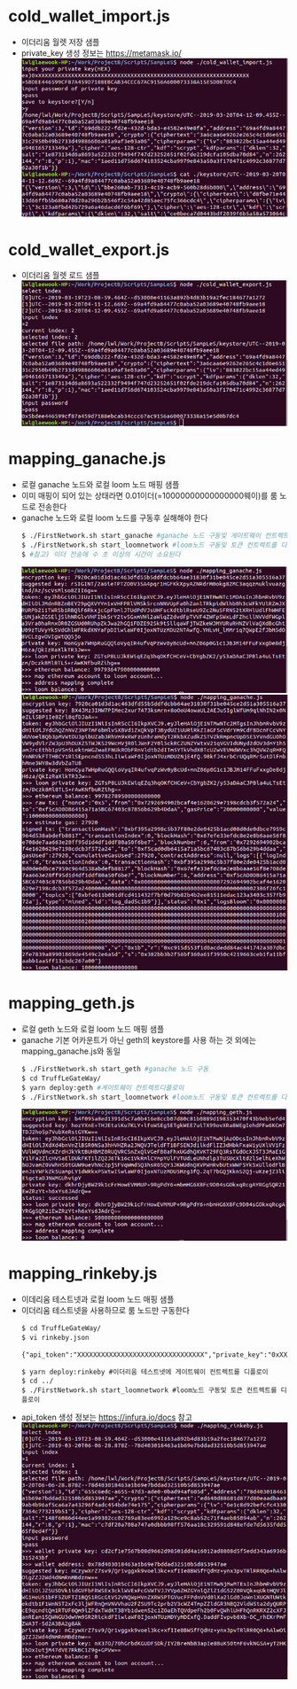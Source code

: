 # cold_wallet_import.js
- 이더리움 월렛 저장 샘플
- private_key 생성 정보는 https://metamask.io/
  ![](./images/cold_wallet_import.png)

# cold_wallet_export.js
- 이더리움 월렛 로드 샘플
  ![](./images/cold_wallet_export.png)

# mapping_ganache.js
- 로컬 ganache 노드와 로컬 loom 노드 매핑 샘플
- 이미 매핑이 되어 있는 상태라면 0.01이더(=10000000000000000웨이)를 룸 노드로 전송한다
- ganache 노드와 로컬 loom 노드를 구동후 실해해야 한다
  ```bash
  $ ./FirstNetwork.sh start_ganache #ganache 노드 구동및 게이트웨이 컨트렉트를 디플로이
  $ ./FirstNetwork.sh start_loomnetwork #loom노드 구동및 토큰 컨트렉트를 디플로이
  $ #참고) 이더 전송에 수 초 이상의 시간이 소요된다
  ```
  ![](./images/mapping_ganache-1.png)
  ![](./images/mapping_ganache-2.png)

# mapping_geth.js
- 로컬 geth 노드와 로컬 loom 노드 매핑 샘플
- ganache 기본 어카운트가 아닌 geth의 keystore를 사용 하는 것 외에는 mapping_ganache.js와 동일
  ```bash
  $ ./FirstNetwork.sh start_geth #ganache 노드 구동
  $ cd TruffLeGateWay/
  $ yarn deploy:geth #게이트웨이 컨트렉트디플로이
  $ ./FirstNetwork.sh start_loomnetwork #loom노드 구동및 토큰 컨트렉트를 디플로이
  ```
  ![](./images/mapping_geth.png)

# mapping_rinkeby.js
- 이데리움 테스트넷과 로컬 loom 노드 매핑 샘플
- 이더리움 테스트넷을 사용하므로 룸 노드만 구동한다
  ```bash
  $ cd TruffLeGateWay/
  $ vi rinkeby.json
  ```
  ```
  {"api_token":"XXXXXXXXXXXXXXXXXXXXXXXXXXXXXXXX","private_key":"0xXXXXXXXXXXXXXXXXXXXXXXXXXXXXXXXXXXXXXXXXXXXXXXXXXXXXXXXXXXXXXXXX"}
  ```
  ```
  $ yarn deploy:rinkeby #이더리움 테스트넷에 게이트웨이 컨트렉트를 디플로이
  $ cd ../
  $ ./FirstNetwork.sh start_loomnetwork #loom노드 구동및 토큰 컨트렉트를 디플로이
  ```
- api_token 생성 정보는 https://infura.io/docs 참고
  ![](./images/mapping_rinkeby.png)
